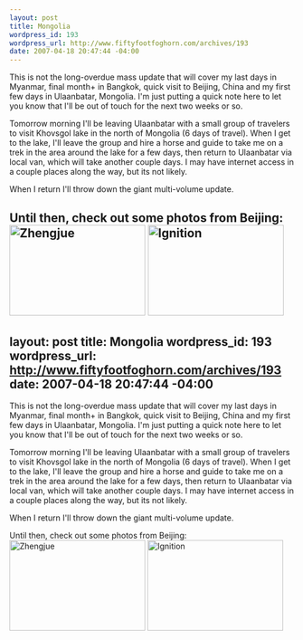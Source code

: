```yaml
--- 
layout: post
title: Mongolia
wordpress_id: 193
wordpress_url: http://www.fiftyfootfoghorn.com/archives/193
date: 2007-04-18 20:47:44 -04:00
---
```

This is not the long-overdue mass update that will cover my last days in Myanmar, final month+ in Bangkok, quick visit to Beijing, China and my first few days in Ulaanbatar, Mongolia. I'm just putting a quick note here to let you know that I'll be out of touch for the next two weeks or so.

Tomorrow morning I'll be leaving Ulaanbatar with a small group of travelers to visit Khovsgol lake in the north of Mongolia (6 days of travel). When I get to the lake, I'll leave the group and hire a horse and guide to take me on a trek in the area around the lake for a few days, then return to Ulaanbatar via local van, which will take another couple days. I may have internet access in a couple places along the way, but its not likely.

When I return I'll throw down the giant multi-volume update.

Until then, check out some photos from Beijing:
<a href="http://flickr.com/photos/fiftyfeet/462539848"><img src="http://farm1.static.flickr.com/227/462539848_f421d1ffa8_m.jpg" width="240" height="160" alt="Zhengjue" border="0" /></a> <a href="http://flickr.com/photos/fiftyfeet/462555896"><img src="http://farm1.static.flickr.com/199/462555896_336d65030a_m.jpg" width="240" height="160" alt="Ignition" border="0" /></a> 
--- 
layout: post
title: Mongolia
wordpress_id: 193
wordpress_url: http://www.fiftyfootfoghorn.com/archives/193
date: 2007-04-18 20:47:44 -04:00
---
This is not the long-overdue mass update that will cover my last days in Myanmar, final month+ in Bangkok, quick visit to Beijing, China and my first few days in Ulaanbatar, Mongolia. I'm just putting a quick note here to let you know that I'll be out of touch for the next two weeks or so.

Tomorrow morning I'll be leaving Ulaanbatar with a small group of travelers to visit Khovsgol lake in the north of Mongolia (6 days of travel). When I get to the lake, I'll leave the group and hire a horse and guide to take me on a trek in the area around the lake for a few days, then return to Ulaanbatar via local van, which will take another couple days. I may have internet access in a couple places along the way, but its not likely.

When I return I'll throw down the giant multi-volume update.

Until then, check out some photos from Beijing:
<a href="http://flickr.com/photos/fiftyfeet/462539848"><img src="http://farm1.static.flickr.com/227/462539848_f421d1ffa8_m.jpg" width="240" height="160" alt="Zhengjue" border="0" /></a> <a href="http://flickr.com/photos/fiftyfeet/462555896"><img src="http://farm1.static.flickr.com/199/462555896_336d65030a_m.jpg" width="240" height="160" alt="Ignition" border="0" /></a> 
